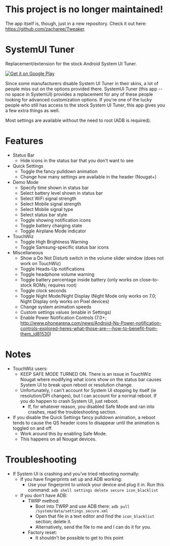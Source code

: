 # This project is no longer maintained!
The app itself is, though, just in a new repository. Check it out here: https://github.com/zacharee/Tweaker.

# SystemUI Tuner
Replacement/extension for the stock Android System UI Tuner.

[![Get it on Google Play](https://badgen.net/badge/Get%20it%20on/Google%20Play/689f38?icon=googleplay)](https://play.google.com/store/apps/details?id=com.zacharee1.systemuituner)

Since some manufacturers disable System UI Tuner in their skins, a lot of people miss out on the options provided there.
SystemUI Tuner (this app -- no space in SystemUI) provides a replacement for any of these people looking for advanced customization options.
If you're one of the lucky people who still has access to the stock System UI Tuner, this app gives you a few extra things as well.

Most settings are available without the need to root (ADB is required).

# Features
 - Status Bar
   - Hide icons in the status bar that you don't want to see
 - Quick Settings
   - Toggle the fancy pulldown animation
   - Change how many settings are available in the header (Nougat+)
 - Demo Mode
   - Specify time shown in status bar
   - Select battery level shown in status bar
   - Select WiFi signal strength
   - Select Mobile signal strength
   - Select Mobile signal type
   - Select status bar style
   - Toggle showing notification icons
   - Toggle battery charging state
   - Toggle Airplane Mode indicator
 - TouchWiz
   - Toggle High Brightness Warning
   - Toggle Samsung-specific status bar icons
 - Miscellaneous
   - Show a Do Not Disturb switch in the volume slider window (does not work on TouchWiz)
   - Toggle Heads-Up notifications
   - Toggle headphone volume warning
   - Toggle battery percentage inside battery (only works on close-to-stock ROMs; requires root)
   - Toggle clock seconds
   - Toggle Night Mode/Night Display (Night Mode only works on 7.0; Night Display only works on Pixel devices)
   - Change system animation speeds
   - Custom settings values (enable in Settings)
   - Enable Power Notification Controls (7.0+; http://www.phonearena.com/news/Android-Ns-Power-notification-controls-explored-heres-what-those-are---how-to-benefit-from-them_id81530)

# Notes

 - TouchWiz users:
   - KEEP SAFE MODE TURNED ON. There is an issue in TouchWiz Nougat where modifying what icons show on the status bar causes System UI to break upon reboot or resolution change.
   - Unfortunately, I can't account for System UI stopping by itself (ie resolution/DPI changes), but I can account for a normal reboot. If you do happen to crash System UI, just reboot.
     - If, for whatever reason, you disabled Safe Mode and ran into crashes, read the troubleshooting section.
 - If you disable the Quick Settings fancy pulldown animation, a reboot tends to cause the QS header icons to disappear until the animation is toggled on and off.
   - Work around this by enabling Safe Mode.
   - This happens on all Nougat devices.
   

# Troubleshooting

 - If System UI is crashing and you've tried rebooting normally:
   - If you have fingerprints set up and ADB working:
     - Use your fingerprint to unlock your device and plug it in. Run this command:
     `adb shell settings delete secure icon_blacklist`
   - If you don't have ADB:
     - TWRP method:
       - Boot into TWRP and use ADB there:
         `adb pull /system/data/settings_secure.xml`
       - Open that file in a text editor and find the `icon_blacklist` section; delete it.
       - Alternatively, send the file to me and I can do it for you.
     - Factory reset:
       - It shouldn't be possible to get to this point
